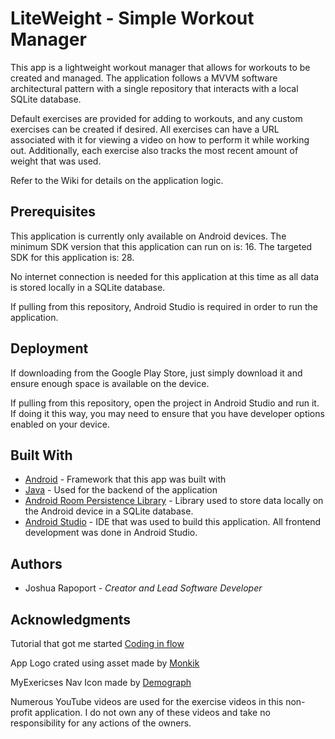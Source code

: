 # LiteWeight - Simple Workout Manager

This app is a lightweight workout manager that allows for workouts to be created and managed. The application follows a MVVM software architectural pattern with a single repository that interacts with a local SQLite database.

Default exercises are provided for adding to workouts, and any custom exercises can be created if desired. All exercises can have a URL associated with it for viewing a video on how to perform it while working out. Additionally, each exercise also tracks the most recent amount of weight that was used.

Refer to the Wiki for details on the application logic.

## Prerequisites

This application is currently only available on Android devices. The minimum SDK version that this application can run on is: 16. The targeted SDK for this application is: 28.

No internet connection is needed for this application at this time as all data is stored locally in a SQLite database.

If pulling from this repository, Android Studio is required in order to run the application.

## Deployment

If downloading from the Google Play Store, just simply download it and ensure enough space is available on the device.

If pulling from this repository, open the project in Android Studio and run it. If doing it this way, you may need to ensure that you have developer options enabled on your device.

## Built With

- [Android](https://www.android.com/) - Framework that this app was built with
- [Java](https://docs.oracle.com/en/java/) - Used for the backend of the application
- [Android Room Persistence Library](https://developer.android.com/topic/libraries/architecture/room) - Library used to store data locally on the Android device in a SQLite database.
- [Android Studio](https://developer.android.com/studio) - IDE that was used to build this application. All frontend development was done in Android Studio.

## Authors

- Joshua Rapoport - *Creator and Lead Software Developer*

## Acknowledgments

Tutorial that got me started [Coding in flow](https://codinginflow.com/tutorials/android)

App Logo crated using asset made by [Monkik](https://www.flaticon.com/authors/monkik)

MyExericses Nav Icon made by [Demograph](https://thenounproject.com/demograph/uploads/?i=149086)

Numerous YouTube videos are used for the exercise videos in this non-profit application. I do not own any of these videos and take no responsibility for any actions of the owners.
